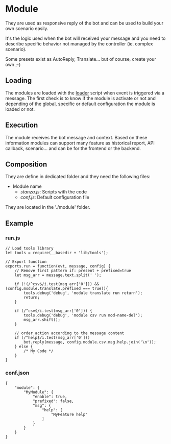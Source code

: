 # Module
They are used as responsive reply of the bot and can be used to build
your own scenario easily.

It's the logic used when the bot will received your message and you need
to describe specific behavior not managed by the controller (ie.
complex scenario).

Some presets exist as AutoReply, Translate... but of course,
create your own ;-)

## Loading
The modules are loaded with the [loader](./module/loader.js) script
when event is triggered via a message.
The first check is to know if the module is activate or not and
depending of the global, specific or default configuration the module is
loaded or not.

## Execution
The module receives the bot message and context.
Based on these information modules can support many feature as
historical report, API callback, scenario... and can be for the frontend
or the backend.

## Composition
They are define in dedicated folder and they need the following files:
- Module name
  - *stanza.js*: Scripts with the code
  - *conf.js*: Default configuration file

They are located in the './module' folder.

## Example
### run.js
```
// Load tools library
let tools = require(__basedir + 'lib/tools');

// Export function
exports.run = function(evt, message, config) {
    // Remove first pattern if: present + prefixed=true
    let msg_arr = message.text.split(' ');

    if (!(/^csv$/i.test(msg_arr['0'])) && (config.module.translate.prefixed === true)){
        tools.debug('debug', 'module translate run return');
        return;
    }

    if (/^csv$/i.test(msg_arr['0'])) {
        tools.debug('debug', 'module csv run mod-name-del');
        msg_arr.shift();
    }

    // order action according to the message content
    if (/^help$/i.test(msg_arr['0']))
        bot.reply(message, config.module.csv.msg.help.join('\n'));
    } else {
        /* My Code */
    }
}
```
### conf.json
```
{
    "module": {
        "MyModule": {
            "enable": true,
            "prefixed": false,
            "msg": {
                "help": [
                    "MyFeature help"
                ]
            }
        }
    }
}
```
